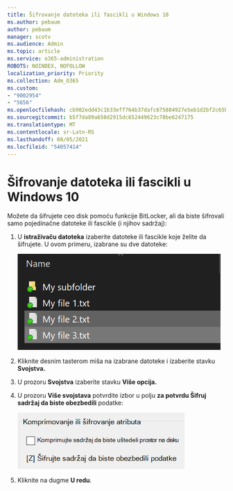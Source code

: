 ```yaml
---
title: Šifrovanje datoteka ili fascikli u Windows 10
ms.author: pebaum
author: pebaum
manager: scotv
ms.audience: Admin
ms.topic: article
ms.service: o365-administration
ROBOTS: NOINDEX, NOFOLLOW
localization_priority: Priority
ms.collection: Adm_O365
ms.custom:
- "9002954"
- "5656"
ms.openlocfilehash: cb902edd43c1b33eff764b37dafc675884927e5eb1d2bf2c65bb2e826a822583
ms.sourcegitcommit: b5f7da89a650d2915dc652449623c78be6247175
ms.translationtype: MT
ms.contentlocale: sr-Latn-RS
ms.lasthandoff: 08/05/2021
ms.locfileid: "54057414"
---
```

# <a name="encrypt-files-or-folder-in-windows-10"></a>Šifrovanje datoteka ili fascikli u Windows 10

Možete da šifrujete ceo disk pomoću funkcije BitLocker, ali da biste šifrovali samo pojedinačne datoteke ili fascikle (i njihov sadržaj):

1. U **istraživaču datoteka** izaberite datoteke ili fascikle koje želite da šifrujete. U ovom primeru, izabrane su dve datoteke:

    ![Izbor datoteka ili fascikli za šifrovanje](media/select-for-encrypting.png)

2. Kliknite desnim tasterom miša na izabrane datoteke i izaberite stavku **Svojstva.**

3. U prozoru **Svojstva** izaberite stavku **Više opcija.**

4. U prozoru **Više svojstava** potvrdite izbor u polju **za potvrdu Šifruj sadržaj da biste obezbedili** podatke:

    ![Šifrovanje sadržaja](media/encrypt-contents.png)

5. Kliknite na dugme **U redu**.
